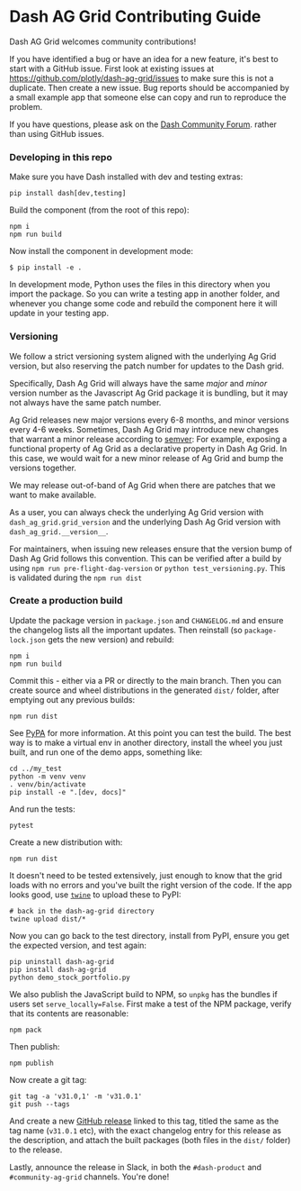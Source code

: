 
# Dash AG Grid Contributing Guide

Dash AG Grid welcomes community contributions!

If you have identified a bug or have an idea for a new feature, it's best to start with a GitHub issue. First look at existing issues at https://github.com/plotly/dash-ag-grid/issues to make sure this is not a duplicate. Then create a new issue. Bug reports should be accompanied by a small example app that someone else can copy and run to reproduce the problem.

If you have questions, please ask on the [Dash Community Forum](https://community.plotly.com/). rather than using GitHub issues.


### Developing in this repo

Make sure you have Dash installed with dev and testing extras:
```
pip install dash[dev,testing]
```
Build the component (from the root of this repo):
```
npm i
npm run build
```
Now install the component in development mode:
```
$ pip install -e .
```
In development mode, Python uses the files in this directory when you import the package. So you can write a testing app in another folder, and whenever you change some code and rebuild the component here it will update in your testing app.

### Versioning
We follow a strict versioning system aligned with the underlying Ag Grid version, but also reserving the
patch number for updates to the Dash grid.

Specifically, Dash Ag Grid will always have the same _major_ and _minor_ version number as the Javascript Ag Grid package it is bundling, but it may not always have the same patch number.

Ag Grid releases new major versions every 6-8 months, and minor versions every 4-6 weeks. Sometimes, Dash Ag Grid may introduce new changes that warrant a minor release according to [semver](https://semver.org/): For example, exposing a functional property of Ag Grid as a declarative property in Dash Ag Grid. In this case, we would wait for a new minor release of Ag Grid and bump the versions together.

We may release out-of-band of Ag Grid when there are patches that we want to make available.

As a user, you can always check the underlying Ag Grid version with `dash_ag_grid.grid_version` and the underlying Dash Ag Grid version with `dash_ag_grid.__version__`.

For maintainers, when issuing new releases ensure that the version bump of Dash Ag Grid follows this convention. This can be verified after a build by using `npm run pre-flight-dag-version` or `python test_versioning.py`. This is validated during the `npm run dist`

### Create a production build

Update the package version in `package.json` and `CHANGELOG.md` and ensure the changelog lists all the important updates. Then reinstall (so `package-lock.json` gets the new version) and rebuild:
```
npm i
npm run build
```

Commit this - either via a PR or directly to the main branch. Then you can create source and wheel distributions in the generated `dist/` folder, after emptying out any previous builds:
```
npm run dist
```
See [PyPA](https://packaging.python.org/guides/distributing-packages-using-setuptools/#packaging-your-project)
for more information. At this point you can test the build. The best way is to make a virtual env in another directory, install the wheel you just built, and run one of the demo apps, something like:
```
cd ../my_test
python -m venv venv
. venv/bin/activate
pip install -e ".[dev, docs]"
```

And run the tests:
```
pytest
```

Create a new distribution with:
```
npm run dist
```

It doesn't need to be tested extensively, just enough to know that the grid loads with no errors and you've built the right version of the code. If the app looks good, use [`twine`](https://pypi.org/project/twine/) to upload these to PyPI:
```
# back in the dash-ag-grid directory
twine upload dist/*
```
Now you can go back to the test directory, install from PyPI, ensure you get the expected version, and test again:
```
pip uninstall dash-ag-grid
pip install dash-ag-grid
python demo_stock_portfolio.py
```

We also publish the JavaScript build to NPM, so `unpkg` has the bundles if users set `serve_locally=False`. First make a test of the NPM package, verify that its contents are reasonable:
```
npm pack
```
Then publish:
```
npm publish
```
Now create a git tag:
```
git tag -a 'v31.0,1' -m 'v31.0.1'
git push --tags
```
And create a new [GitHub release](https://github.com/plotly/dash-ag-grid/releases) linked to this tag, titled the same as the tag name (`v31.0.1` etc), with the exact changelog entry for this release as the description, and attach the built packages (both files in the `dist/` folder) to the release.

Lastly, announce the release in Slack, in both the `#dash-product` and `#community-ag-grid` channels. You're done!
